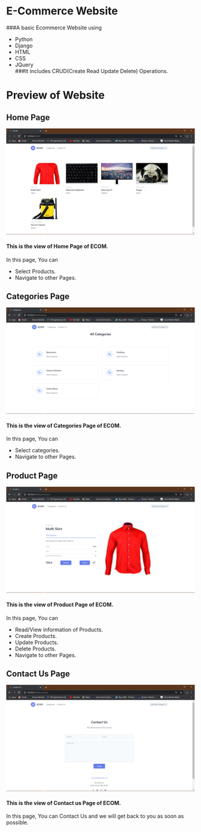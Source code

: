 # E-Commerce Website
 ###A basic Ecommerce Website using   
 - Python
 - Django
 - HTML
 - CSS
 - JQuery  
###It includes CRUD(Create Read Update Delete) Operations.  
# Preview of Website
## Home Page
![](Home.png "Home")
#### This is the view of Home Page of ECOM.    
In this page, You can   
- Select Products.   
- Navigate to other Pages.      
## Categories Page
![](Categories.png "Categories")
#### This is the view of Categories Page of ECOM.  
In this page, You can   
- Select categories.       
- Navigate to other Pages.    
## Product Page
![](Product.png "Product")
#### This is the view of Product Page of ECOM.      
In this page, You can   
- Read/View information of Products.    
- Create Products.   
- Update Products.   
- Delete Products.   
- Navigate to other Pages.           
## Contact Us Page
![](ContactUs.png "Contact Us")
#### This is the view of Contact us Page of ECOM.      
In this page, You can Contact Us and we will get back to you as soon as possible.     
